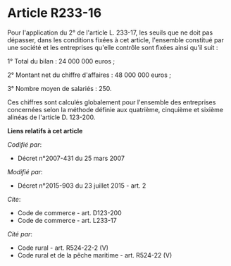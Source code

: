 # Article R233-16

Pour l'application du 2° de l'article L. 233-17, les seuils que ne doit pas dépasser, dans les conditions fixées à cet
article, l'ensemble constitué par une société et les entreprises qu'elle contrôle sont fixées ainsi qu'il suit : 

1° Total du bilan : 24 000 000 euros ; 

2° Montant net du chiffre d'affaires : 48 000 000 euros ; 

3° Nombre moyen de salariés : 250. 

Ces chiffres sont calculés globalement pour l'ensemble des entreprises concernées selon la méthode définie aux quatrième,
cinquième et sixième alinéas de l'article D. 123-200.

**Liens relatifs à cet article**

_Codifié par_:

  - Décret n°2007-431 du 25 mars 2007

_Modifié par_:

  - Décret n°2015-903 du 23 juillet 2015 - art. 2

_Cite_:

  - Code de commerce - art. D123-200
  - Code de commerce - art. L233-17

_Cité par_:

  - Code rural - art. R524-22-2 (V)
  - Code rural et de la pêche maritime - art. R524-22 (V)
